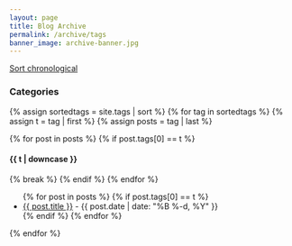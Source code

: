 ```yaml
---
layout: page
title: Blog Archive
permalink: /archive/tags
banner_image: archive-banner.jpg
---
```

<a href="/archive/chron">Sort chronological</a>

### Categories
<div>
{% assign sortedtags = site.tags | sort %}
{% for tag in sortedtags %}
  {% assign t = tag | first %}
  {% assign posts = tag | last %}

  <!-- only use tag as category if it's used in some post as first tag -->
  {% for post in posts %}
    {% if post.tags[0] == t %}
      <h4>{{ t | downcase }}</h4>
      {% break %}
    {% endif %}
  {% endfor %}

  <ul>
  {% for post in posts %}
    {% if post.tags[0] == t %}
      <li>
        <a href="{{ post.url }}">{{ post.title }}</a>
        <span class="archive-meta"> - {{ post.date | date: "%B %-d, %Y"  }}</span>
      </li>
    {% endif %}
  {% endfor %}
  </ul>
{% endfor %}
</div>
